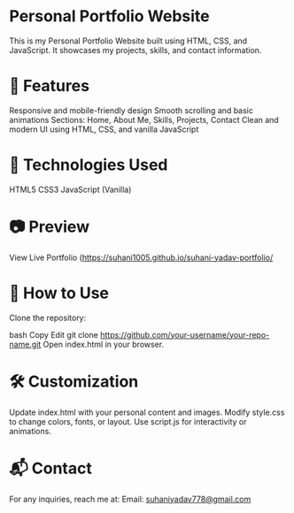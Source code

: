 # Personal Portfolio Website
This is my Personal Portfolio Website built using HTML, CSS, and JavaScript. It showcases my projects, skills, and contact information.

# 🚀 Features
Responsive and mobile-friendly design
Smooth scrolling and basic animations
Sections: Home, About Me, Skills, Projects, Contact
Clean and modern UI using HTML, CSS, and vanilla JavaScript

# 📁 Technologies Used
HTML5
CSS3
JavaScript (Vanilla)

# 📷 Preview
View Live Portfolio (https://suhani1005.github.io/suhani-yadav-portfolio/

# 📂 How to Use
Clone the repository:

bash
Copy
Edit
git clone https://github.com/your-username/your-repo-name.git
Open index.html in your browser.

# 🛠️ Customization
Update index.html with your personal content and images.
Modify style.css to change colors, fonts, or layout.
Use script.js for interactivity or animations.

# 📬 Contact
For any inquiries, reach me at:
Email: suhaniyadav778@gmail.com
